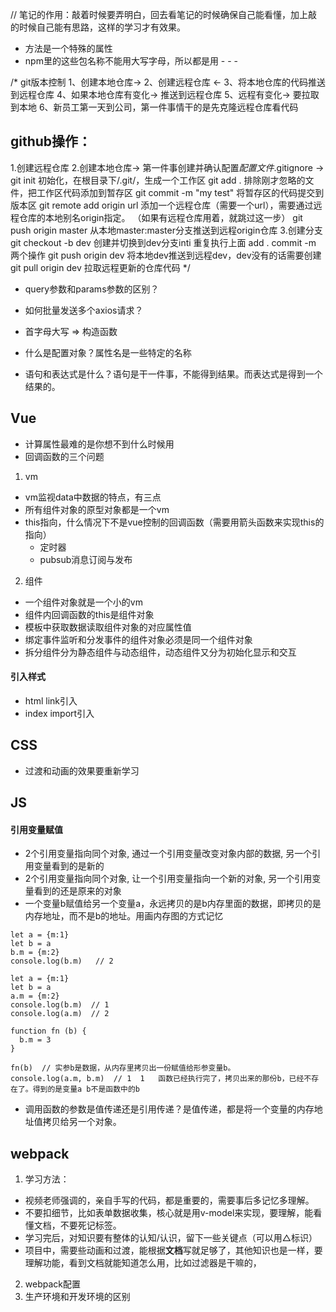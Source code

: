 // 笔记的作用：敲着时候要弄明白，回去看笔记的时候确保自己能看懂，加上敲的时候自己能有思路，这样的学习才有效果。

- 方法是一个特殊的属性
- npm里的这些包名称不能用大写字母，所以都是用 - - -

/* git版本控制 
1、创建本地仓库-> 2、创建远程仓库 <- 3、将本地仓库的代码推送到远程仓库
4、如果本地仓库有变化-> 推送到远程仓库
5、远程有变化-> 要拉取到本地
6、新员工第一天到公司，第一件事情干的是先克隆远程仓库看代码

## github操作：
1.创建远程仓库
2.创建本地仓库-> 第一件事创建并确认配置*配置文件*.gitignore ->
  git init 初始化，在根目录下/.git/，生成一个工作区
  git add . 排除刚才忽略的文件，把工作区代码添加到暂存区
  git commit -m "my test" 将暂存区的代码提交到版本区
  git remote add origin url  添加一个远程仓库（需要一个url），需要通过远程仓库的本地别名origin指定。
  （如果有远程仓库用着，就跳过这一步）
  git push origin master  从本地master:master分支推送到远程origin仓库
3.创建分支
  git checkout -b dev  创建并切换到dev分支inti
  重复执行上面 add .  commit -m 两个操作
  git push origin dev  将本地dev推送到远程dev，dev没有的话需要创建
  git pull origin dev  拉取远程更新的仓库代码
*/

- query参数和params参数的区别？

- 如何批量发送多个axios请求？

- 首字母大写 => 构造函数

- 什么是配置对象？属性名是一些特定的名称
- 语句和表达式是什么？语句是干一件事，不能得到结果。而表达式是得到一个结果的。


## Vue
- 计算属性最难的是你想不到什么时候用
- 回调函数的三个问题

1. vm
- vm监视data中数据的特点，有三点
- 所有组件对象的原型对象都是一个vm
- this指向，什么情况下不是vue控制的回调函数（需要用箭头函数来实现this的指向）
  * 定时器
  * pubsub消息订阅与发布

2. 组件
- 一个组件对象就是一个小的vm
- 组件内回调函数的this是组件对象
- 模板中获取数据读取组件对象的对应属性值
- 绑定事件监听和分发事件的组件对象必须是同一个组件对象
- 拆分组件分为静态组件与动态组件，动态组件又分为初始化显示和交互

#### 引入样式
- html  link引入
- index  import引入

## CSS
* 过渡和动画的效果要重新学习

## JS
#### 引用变量赋值
* 2个引用变量指向同个对象, 通过一个引用变量改变对象内部的数据, 另一个引用变量看到的是新的
* 2个引用变量指向同个对象, 让一个引用变量指向一个新的对象, 另一个引用变量看到的还是原来的对象
* 一个变量b赋值给另一个变量a，永远拷贝的是b内存里面的数据，即拷贝的是内存地址，而不是b的地址。用画内存图的方式记忆
```
let a = {m:1}
let b = a
b.m = {m:2}
console.log(b.m)   // 2

let a = {m:1}
let b = a
a.m = {m:2}
console.log(b.m)  // 1
console.log(a.m)  // 2

function fn (b) {
  b.m = 3
}

fn(b)  // 实参b是数据，从内存里拷贝出一份赋值给形参变量b。
console.log(a.m, b.m)  // 1  1   函数已经执行完了，拷贝出来的那份b，已经不存在了。得到的是变量a b不是函数中的b 
```
* 调用函数的参数是值传递还是引用传递？是值传递，都是将一个变量的内存地址值拷贝给另一个对象。

## webpack
 1. 学习方法：
 - 视频老师强调的，亲自手写的代码，都是重要的，需要事后多记忆多理解。
 - 不要扣细节，比如表单数据收集，核心就是用v-model来实现，要理解，能看懂文档，不要死记标签。
 - 学习完后，对知识要有整体的认知/认识，留下一些关键点（可以用△标识）
 - 项目中，需要些动画和过渡，能根据**文档**写就足够了，其他知识也是一样，要理解功能，看到文档就能知道怎么用，比如过滤器是干嘛的，
 2. webpack配置
 3. 生产环境和开发环境的区别